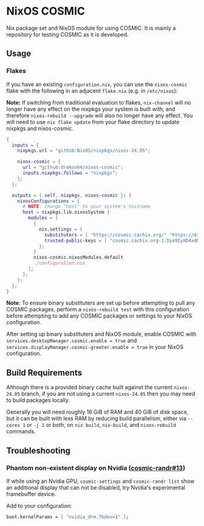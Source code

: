 # NixOS COSMIC

Nix package set and NixOS module for using COSMIC. It is mainly a repository for testing COSMIC as it is developed.

## Usage

### Flakes

If you have an existing `configuration.nix`, you can use the `nixos-cosmic` flake with the following in an adjacent `flake.nix` (e.g. in `/etc/nixos`):

**Note:** If switching from traditional evaluation to flakes, `nix-channel` will no longer have any effect on the nixpkgs your system is built with, and therefore `nixos-rebuild --upgrade` will also no longer have any effect. You will need to use `nix flake update` from your flake directory to update nixpkgs and nixos-cosmic.

```nix
{
  inputs = {
    nixpkgs.url = "github:NixOS/nixpkgs/nixos-24.05";

    nixos-cosmic = {
      url = "github:drakon64/nixos-cosmic";
      inputs.nixpkgs.follows = "nixpkgs";
    };
  };

  outputs = { self, nixpkgs, nixos-cosmic }: {
    nixosConfigurations = {
      # NOTE: change "host" to your system's hostname
      host = nixpkgs.lib.nixosSystem {
        modules = [
          {
            nix.settings = {
              substituters = [ "https://cosmic.cachix.org/" "https://drakon64-nixos-cosmic.cachix.org/" ];
              trusted-public-keys = [ "cosmic.cachix.org-1:Dya9IyXD4xdBehWjrkPv6rtxpmMdRel02smYzA85dPE=" "drakon64-nixos-cosmic.cachix.org-1:bW2gsh5pbdMxcI3sklvtROM9A8CXtPXgVwmIcO3E3io=" ];
            };
          }
          nixos-cosmic.nixosModules.default
          ./configuration.nix
        ];
      };
    };
  };
}
```

**Note:** To ensure binary substituters are set up before attempting to pull any COSMIC packages, perform a `nixos-rebuild test` with this configuration before attempting to add any COSMIC packages or settings to your NixOS configuration.

After setting up binary substituters and NixOS module, enable COSMIC with `services.desktopManager.cosmic.enable = true` and `services.displayManager.cosmic-greeter.enable = true` in your NixOS configuration.


## Build Requirements

Although there is a provided binary cache built against the current `nixos-24.05` branch, if you are not using a current `nixos-24.05` then you may need to build packages locally.

Generally you will need roughly 16 GiB of RAM and 40 GiB of disk space, but it can be built with less RAM by reducing build parallelism, either via `--cores 1` or `-j 1` or both, on `nix build`, `nix-build`, and `nixos-rebuild` commands.


## Troubleshooting

### Phantom non-existent display on Nvidia ([cosmic-randr#13](https://github.com/pop-os/cosmic-randr/issues/13))

If while using an Nvidia GPU, `cosmic-settings` and `cosmic-randr list` show an additional display that can not be disabled, try Nvidia's experimental framebuffer device.

Add to your configuration:

```nix
boot.kernelParams = [ "nvidia_drm.fbdev=1" ];
```
